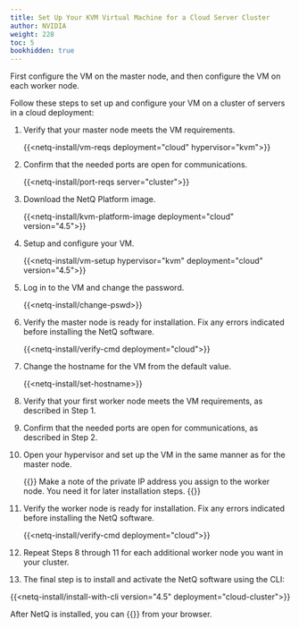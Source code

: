 ```yaml
---
title: Set Up Your KVM Virtual Machine for a Cloud Server Cluster
author: NVIDIA
weight: 228
toc: 5
bookhidden: true
---
```

First configure the VM on the master node, and then configure the VM on each worker node.

Follow these steps to set up and configure your VM on a cluster of servers in a cloud deployment:

1. Verify that your master node meets the VM requirements.

    {{<netq-install/vm-reqs deployment="cloud" hypervisor="kvm">}}

2. Confirm that the needed ports are open for communications.

    {{<netq-install/port-reqs server="cluster">}}

3. Download the NetQ Platform image.

    {{<netq-install/kvm-platform-image deployment="cloud" version="4.5">}}

4. Setup and configure your VM.

    {{<netq-install/vm-setup hypervisor="kvm" deployment="cloud" version="4.5">}}

5. Log in to the VM and change the password.

    {{<netq-install/change-pswd>}}

6. Verify the master node is ready for installation. Fix any errors indicated before installing the NetQ software.

    {{<netq-install/verify-cmd deployment="cloud">}}

7. Change the hostname for the VM from the default value.

    {{<netq-install/set-hostname>}}

8. Verify that your first worker node meets the VM requirements, as described in Step 1.

9. Confirm that the needed ports are open for communications, as described in Step 2.

10. Open your hypervisor and set up the VM in the same manner as for the master node.

    {{<notice note>}}
Make a note of the private IP address you assign to the worker node. You need it for later installation steps.
    {{</notice>}}

11. Verify the worker node is ready for installation. Fix any errors indicated before installing the NetQ software.

    {{<netq-install/verify-cmd deployment="cloud">}}

12. Repeat Steps 8 through 11 for each additional worker node you want in your cluster.

13. The final step is to install and activate the NetQ software using the CLI:

{{<netq-install/install-with-cli version="4.5" deployment="cloud-cluster">}}

After NetQ is installed, you can {{<link title="Access the NetQ UI" text="log in to NetQ">}} from your browser.

